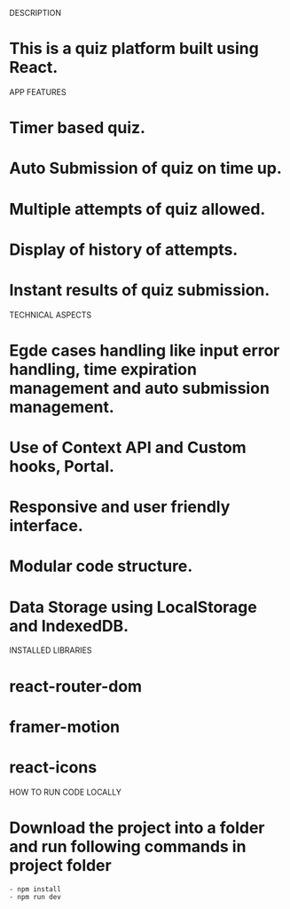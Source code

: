 
DESCRIPTION

#  This is a quiz platform built using React.

APP FEATURES

#  Timer based quiz.
#  Auto Submission of quiz on time up.
#  Multiple attempts of quiz allowed.
#  Display of history of attempts.
#  Instant results of quiz submission.

TECHNICAL ASPECTS

#  Egde cases handling like input error handling, time expiration management and auto submission management.
#  Use of Context API and Custom hooks, Portal.
#  Responsive and user friendly interface.
#  Modular code structure.
#  Data Storage using LocalStorage and IndexedDB.

INSTALLED LIBRARIES

#  react-router-dom
#  framer-motion
#  react-icons

HOW TO RUN CODE LOCALLY

#  Download the project into a folder and run following commands in project folder
    - npm install
    - npm run dev
